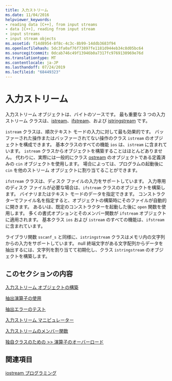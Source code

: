 ```yaml
---
title: 入力ストリーム
ms.date: 11/04/2016
helpviewer_keywords:
- reading data [C++], from input streams
- data [C++], reading from input stream
- input streams
- input stream objects
ms.assetid: f14d8954-8f8c-4c3c-8b99-14ddb3683f94
ms.openlocfilehash: 5dc3fa0af76f73897fe1181d944eb34c8d05bc64
ms.sourcegitcommit: 0dcab746c49f13946b0a7317fc9769130969e76d
ms.translationtype: MT
ms.contentlocale: ja-JP
ms.lasthandoff: 07/24/2019
ms.locfileid: "68449323"
---
```

# <a name="input-streams"></a>入力ストリーム

入力ストリーム オブジェクトは、バイトのソースです。 最も重要な 3 つの入力ストリーム クラスは、[istream](../standard-library/basic-istream-class.md)、[ifstream](../standard-library/basic-ifstream-class.md)、および [istringstream](../standard-library/basic-istringstream-class.md) です。

`istream` クラスは、順次テキスト モードの入力に対して最も効果的です。 バッファーされた操作またはバッファーされてない操作のクラス `istream` のオブジェクトを構成できます。 基本クラスのすべての機能 `ios` は、`istream` に含まれています。 `istream` クラスからオブジェクトを構築することはほとんどありません。 代わりに、実際には一般的にクラス [ostream](../standard-library/basic-ostream-class.md) のオブジェクトである定義済みの `cin` オブジェクトを使用します。 場合によっては、プログラムの起動後に `cin` を他のストリーム オブジェクトに割り当てることができます。

`ifstream` クラスは、ディスク ファイルの入力をサポートしています。 入力専用のディスク ファイルが必要な場合は、`ifstream` クラスのオブジェクトを構築します。 バイナリまたはテキスト モードのデータを指定できます。 コンストラクターでファイル名を指定すると、オブジェクトの構築時にそのファイルが自動的に開きます。 あるいは、既定のコンストラクターを起動した後に `open` 関数を使用します。 多くの書式オプションとそのメンバー関数が `ifstream` オブジェクトに適用されます。 基本クラス `ios` および `istream` のすべての機能は、`ifstream` に含まれています。

ライブラリ関数 `sscanf_s` と同様に、`istringstream` クラスはメモリ内の文字列からの入力をサポートしています。 null 終端文字がある文字配列からデータを抽出するには、文字列を割り当てて初期化し、クラス `istringstream` のオブジェクトを構築します。

## <a name="in-this-section"></a>このセクションの内容

[入力ストリーム オブジェクトの構築](../standard-library/constructing-input-stream-objects.md)

[抽出演算子の使用](../standard-library/using-extraction-operators.md)

[抽出エラーのテスト](../standard-library/testing-for-extraction-errors.md)

[入力ストリーム マニピュレーター](../standard-library/input-stream-manipulators.md)

[入力ストリームのメンバー関数](../standard-library/input-stream-member-functions.md)

[独自クラスのための >> 演算子のオーバーロード](../standard-library/overloading-the-input-operator-for-your-own-classes.md)

## <a name="see-also"></a>関連項目

[iostream プログラミング](../standard-library/iostream-programming.md)
